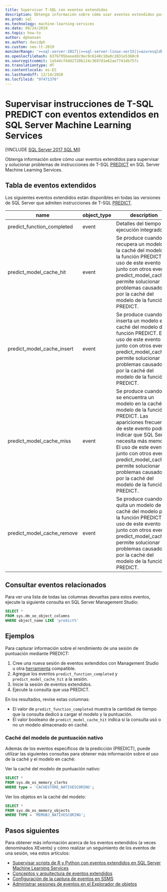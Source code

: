 ```yaml
---
title: Supervisar T-SQL con eventos extendidos
description: Obtenga información sobre cómo usar eventos extendidos para supervisar y solucionar problemas de instrucciones de T-SQL PREDICT en SQL Server Machine Learning Services.
ms.prod: sql
ms.technology: machine-learning-services
ms.date: 09/24/2019
ms.topic: how-to
author: dphansen
ms.author: davidph
ms.custom: seo-lt-2019
monikerRange: '>=sql-server-2017||>=sql-server-linux-ver15||=azuresqldb-mi-current'
ms.openlocfilehash: 6376795beeeddc9ec9c6140c10a0c2831e5368c0
ms.sourcegitcommit: 1a544cf4dd2720b124c3697d1e62ae7741db757c
ms.translationtype: HT
ms.contentlocale: es-ES
ms.lasthandoff: 12/14/2020
ms.locfileid: "97471376"
---
```

# <a name="monitor-predict-t-sql-statements-with-extended-events-in-sql-server-machine-learning-services"></a>Supervisar instrucciones de T-SQL PREDICT con eventos extendidos en SQL Server Machine Learning Services
[!INCLUDE [SQL Server 2017 SQL MI](../../includes/applies-to-version/sqlserver2017-asdbmi.md)]

Obtenga información sobre cómo usar eventos extendidos para supervisar y solucionar problemas de instrucciones de T-SQL [PREDICT](../../t-sql/queries/predict-transact-sql.md) en SQL Server Machine Learning Services.

## <a name="table-of-extended-events"></a>Tabla de eventos extendidos

Los siguientes eventos extendidos están disponibles en todas las versiones de SQL Server que admiten instrucciones de T-SQL [PREDICT](../../t-sql/queries/predict-transact-sql.md). 

| name                       | object_type | description |
|----------------------------|-------------|-------------|
| predict_function_completed | event       | Detalles del tiempo de ejecución integrado|
| predict_model_cache_hit    | event       | Se produce cuando se recupera un modelo de la caché del modelo de la función PREDICT. El uso de este evento junto con otros eventos predict_model_cache_* permite solucionar problemas causados por la caché del modelo de la función PREDICT.|
| predict_model_cache_insert | event       | Se produce cuando se inserta un modelo en la caché del modelo de la función PREDICT. El uso de este evento junto con otros eventos predict_model_cache_* permite solucionar problemas causados por la caché del modelo de la función PREDICT.   |
| predict_model_cache_miss   | event       | Se produce cuando no se encuentra un modelo en la caché del modelo de la función PREDICT. Las apariciones frecuentes de este evento podrían indicar que SQL Server necesita más memoria. El uso de este evento junto con otros eventos predict_model_cache_* permite solucionar problemas causados por la caché del modelo de la función PREDICT.|
| predict_model_cache_remove | event       | Se produce cuando se quita un modelo de la caché del modelo para la función PREDICT. El uso de este evento junto con otros eventos predict_model_cache_* permite solucionar problemas causados por la caché del modelo de la función PREDICT.|

## <a name="query-for-related-events"></a>Consultar eventos relacionados

Para ver una lista de todas las columnas devueltas para estos eventos, ejecute la siguiente consulta en SQL Server Management Studio:

```sql
SELECT *
FROM sys.dm_xe_object_columns
WHERE object_name LIKE 'predict%'
```

## <a name="examples"></a>Ejemplos

Para capturar información sobre el rendimiento de una sesión de puntuación mediante PREDICT:

1. Cree una nueva sesión de eventos extendidos con Management Studio u otra [herramienta](../../relational-databases/extended-events/extended-events-tools.md) compatible.
2. Agregue los eventos `predict_function_completed` y `predict_model_cache_hit` a la sesión.
3. Inicie la sesión de eventos extendidos.
4. Ejecute la consulta que usa PREDICT.

En los resultados, revise estas columnas:

+ El valor de `predict_function_completed` muestra la cantidad de tiempo que la consulta dedicó a cargar el modelo y la puntuación.
+ El valor booleano de `predict_model_cache_hit` indica si la consulta usó o no un modelo almacenado en caché. 

### <a name="native-scoring-model-cache"></a>Caché del modelo de puntuación nativo

Además de los eventos específicos de la predicción (PREDICT), puede utilizar las siguientes consultas para obtener más información sobre el uso de la caché y el modelo en caché:

Ver la caché del modelo de puntuación nativo:

```sql
SELECT *
FROM sys.dm_os_memory_clerks
WHERE type = 'CACHESTORE_NATIVESCORING';
```

Ver los objetos en la caché del modelo:

```sql
SELECT *
FROM sys.dm_os_memory_objects
WHERE TYPE = 'MEMOBJ_NATIVESCORING';
```

## <a name="next-steps"></a>Pasos siguientes

Para obtener más información acerca de los eventos extendidos (a veces denominados XEvents) y cómo realizar un seguimiento de los eventos de una sesión, vea estos artículos:

+ [Supervisar scripts de R y Python con eventos extendidos en SQL Server Machine Learning Services](extended-events.md)
+ [Conceptos y arquitectura de eventos extendidos](../../relational-databases/extended-events/extended-events.md)
+ [Configuración de la captura de eventos en SSMS](../../relational-databases/extended-events/quick-start-extended-events-in-sql-server.md)
+ [Administrar sesiones de eventos en el Explorador de objetos](../../relational-databases/extended-events/manage-event-sessions-in-the-object-explorer.md)